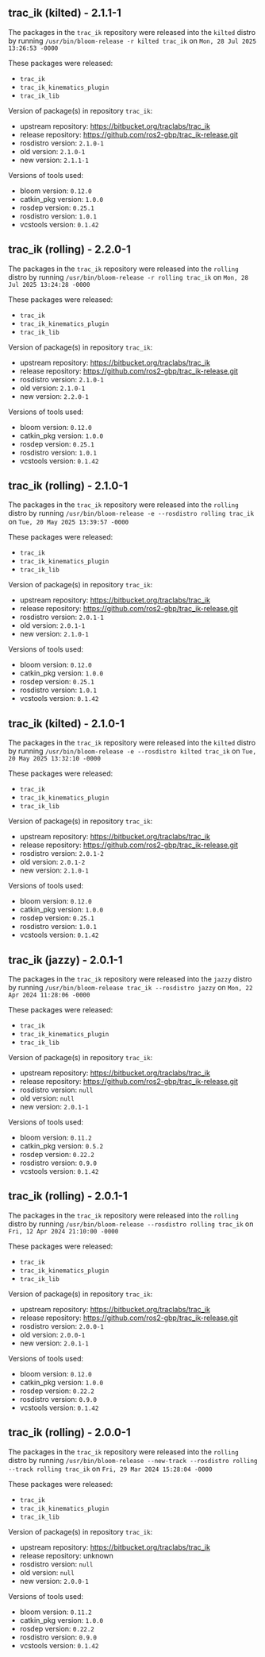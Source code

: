 ## trac_ik (kilted) - 2.1.1-1

The packages in the `trac_ik` repository were released into the `kilted` distro by running `/usr/bin/bloom-release -r kilted trac_ik` on `Mon, 28 Jul 2025 13:26:53 -0000`

These packages were released:
- `trac_ik`
- `trac_ik_kinematics_plugin`
- `trac_ik_lib`

Version of package(s) in repository `trac_ik`:

- upstream repository: https://bitbucket.org/traclabs/trac_ik
- release repository: https://github.com/ros2-gbp/trac_ik-release.git
- rosdistro version: `2.1.0-1`
- old version: `2.1.0-1`
- new version: `2.1.1-1`

Versions of tools used:

- bloom version: `0.12.0`
- catkin_pkg version: `1.0.0`
- rosdep version: `0.25.1`
- rosdistro version: `1.0.1`
- vcstools version: `0.1.42`


## trac_ik (rolling) - 2.2.0-1

The packages in the `trac_ik` repository were released into the `rolling` distro by running `/usr/bin/bloom-release -r rolling trac_ik` on `Mon, 28 Jul 2025 13:24:28 -0000`

These packages were released:
- `trac_ik`
- `trac_ik_kinematics_plugin`
- `trac_ik_lib`

Version of package(s) in repository `trac_ik`:

- upstream repository: https://bitbucket.org/traclabs/trac_ik
- release repository: https://github.com/ros2-gbp/trac_ik-release.git
- rosdistro version: `2.1.0-1`
- old version: `2.1.0-1`
- new version: `2.2.0-1`

Versions of tools used:

- bloom version: `0.12.0`
- catkin_pkg version: `1.0.0`
- rosdep version: `0.25.1`
- rosdistro version: `1.0.1`
- vcstools version: `0.1.42`


## trac_ik (rolling) - 2.1.0-1

The packages in the `trac_ik` repository were released into the `rolling` distro by running `/usr/bin/bloom-release -e --rosdistro rolling trac_ik` on `Tue, 20 May 2025 13:39:57 -0000`

These packages were released:
- `trac_ik`
- `trac_ik_kinematics_plugin`
- `trac_ik_lib`

Version of package(s) in repository `trac_ik`:

- upstream repository: https://bitbucket.org/traclabs/trac_ik
- release repository: https://github.com/ros2-gbp/trac_ik-release.git
- rosdistro version: `2.0.1-1`
- old version: `2.0.1-1`
- new version: `2.1.0-1`

Versions of tools used:

- bloom version: `0.12.0`
- catkin_pkg version: `1.0.0`
- rosdep version: `0.25.1`
- rosdistro version: `1.0.1`
- vcstools version: `0.1.42`


## trac_ik (kilted) - 2.1.0-1

The packages in the `trac_ik` repository were released into the `kilted` distro by running `/usr/bin/bloom-release -e --rosdistro kilted trac_ik` on `Tue, 20 May 2025 13:32:10 -0000`

These packages were released:
- `trac_ik`
- `trac_ik_kinematics_plugin`
- `trac_ik_lib`

Version of package(s) in repository `trac_ik`:

- upstream repository: https://bitbucket.org/traclabs/trac_ik
- release repository: https://github.com/ros2-gbp/trac_ik-release.git
- rosdistro version: `2.0.1-2`
- old version: `2.0.1-2`
- new version: `2.1.0-1`

Versions of tools used:

- bloom version: `0.12.0`
- catkin_pkg version: `1.0.0`
- rosdep version: `0.25.1`
- rosdistro version: `1.0.1`
- vcstools version: `0.1.42`


## trac_ik (jazzy) - 2.0.1-1

The packages in the `trac_ik` repository were released into the `jazzy` distro by running `/usr/bin/bloom-release trac_ik --rosdistro jazzy` on `Mon, 22 Apr 2024 11:28:06 -0000`

These packages were released:
- `trac_ik`
- `trac_ik_kinematics_plugin`
- `trac_ik_lib`

Version of package(s) in repository `trac_ik`:

- upstream repository: https://bitbucket.org/traclabs/trac_ik
- release repository: https://github.com/ros2-gbp/trac_ik-release.git
- rosdistro version: `null`
- old version: `null`
- new version: `2.0.1-1`

Versions of tools used:

- bloom version: `0.11.2`
- catkin_pkg version: `0.5.2`
- rosdep version: `0.22.2`
- rosdistro version: `0.9.0`
- vcstools version: `0.1.42`


## trac_ik (rolling) - 2.0.1-1

The packages in the `trac_ik` repository were released into the `rolling` distro by running `/usr/bin/bloom-release --rosdistro rolling trac_ik` on `Fri, 12 Apr 2024 21:10:00 -0000`

These packages were released:
- `trac_ik`
- `trac_ik_kinematics_plugin`
- `trac_ik_lib`

Version of package(s) in repository `trac_ik`:

- upstream repository: https://bitbucket.org/traclabs/trac_ik
- release repository: https://github.com/ros2-gbp/trac_ik-release.git
- rosdistro version: `2.0.0-1`
- old version: `2.0.0-1`
- new version: `2.0.1-1`

Versions of tools used:

- bloom version: `0.12.0`
- catkin_pkg version: `1.0.0`
- rosdep version: `0.22.2`
- rosdistro version: `0.9.0`
- vcstools version: `0.1.42`


## trac_ik (rolling) - 2.0.0-1

The packages in the `trac_ik` repository were released into the `rolling` distro by running `/usr/bin/bloom-release --new-track --rosdistro rolling --track rolling trac_ik` on `Fri, 29 Mar 2024 15:28:04 -0000`

These packages were released:
- `trac_ik`
- `trac_ik_kinematics_plugin`
- `trac_ik_lib`

Version of package(s) in repository `trac_ik`:

- upstream repository: https://bitbucket.org/traclabs/trac_ik
- release repository: unknown
- rosdistro version: `null`
- old version: `null`
- new version: `2.0.0-1`

Versions of tools used:

- bloom version: `0.11.2`
- catkin_pkg version: `1.0.0`
- rosdep version: `0.22.2`
- rosdistro version: `0.9.0`
- vcstools version: `0.1.42`


